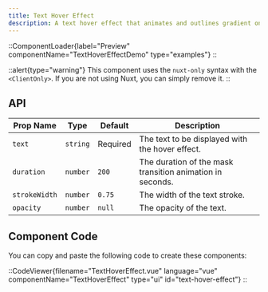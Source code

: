 ```yaml
---
title: Text Hover Effect
description: A text hover effect that animates and outlines gradient on hover, as seen on x.ai
---
```


::ComponentLoader{label="Preview" componentName="TextHoverEffectDemo" type="examples"}
::

::alert{type="warning"}
This component uses the `nuxt-only` syntax with the `<ClientOnly>`. If you are not using Nuxt, you can simply remove it.
::

## API

| Prop Name     | Type     | Default  | Description                                               |
| ------------- | -------- | -------- | --------------------------------------------------------- |
| `text`        | `string` | Required | The text to be displayed with the hover effect.           |
| `duration`    | `number` | `200`    | The duration of the mask transition animation in seconds. |
| `strokeWidth` | `number` | `0.75`   | The width of the text stroke.                             |
| `opacity`     | `number` | `null`   | The opacity of the text.                                  |

## Component Code

You can copy and paste the following code to create these components:

::CodeViewer{filename="TextHoverEffect.vue" language="vue" componentName="TextHoverEffect" type="ui" id="text-hover-effect"}
::
